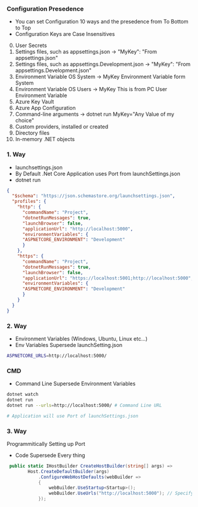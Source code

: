 ### Configuration Presedence
- You can set Configuration 10 ways and the presedence from To Bottom to Top
-  Configuration Keys are Case Insensitives
0. User Secrets
1. Settings files, such as appsettings.json -> "MyKey": "From appsettings.json"
2. Settings files, such as appsettings.Development.json -> "MyKey": "From appsettings.Development.json"
3. Environment Variable OS System -> MyKey Environment Variable form System
4. Environment Variable OS Users -> MyKey This is from PC User Environment Variable
5. Azure Key Vault
6. Azure App Configuration
7. Command-line arguments -> dotnet run MyKey="Any Value of my choice"
8. Custom providers, installed or created
9. Directory files
10. In-memory .NET objects

### 1. Way 
- launchsettings.json
- By Default .Net Core Application uses Port from launchSettings.json
- dotnet run
```json
{
  "$schema": "https://json.schemastore.org/launchsettings.json",
  "profiles": {
    "http": {
      "commandName": "Project",
      "dotnetRunMessages": true,
      "launchBrowser": false,
      "applicationUrl": "http://localhost:5000",
      "environmentVariables": {
      "ASPNETCORE_ENVIRONMENT": "Development"
      }
    },
    "https": {
      "commandName": "Project",
      "dotnetRunMessages": true,
      "launchBrowser": false,
      "applicationUrl": "https://localhost:5001;http://localhost:5000",
      "environmentVariables": {
      "ASPNETCORE_ENVIRONMENT": "Development"
      }
    }
  }
}

```
### 2. Way 
- Environment Variables (Windows, Ubuntu, Linux etc...)
- Env Variables Supersede launchSetting.json
```bash
ASPNETCORE_URLS=http://localhost:5000/
```
### CMD
- Command Line Supersede Environment Variables
```bash
dotnet watch
dotnet run
dotnet run --urls=http://localhost:5000/ # Command Line URL

# Application will use Port of launchSettings.json

```
### 3. Way 
Programmitically Setting up Port
- Code Supersede Every thing
```c#
 public static IHostBuilder CreateHostBuilder(string[] args) =>
        Host.CreateDefaultBuilder(args)
            .ConfigureWebHostDefaults(webBuilder =>
            {
                webBuilder.UseStartup<Startup>();
                webBuilder.UseUrls("http://localhost:5000"); // Specify the desired port here
            });
```